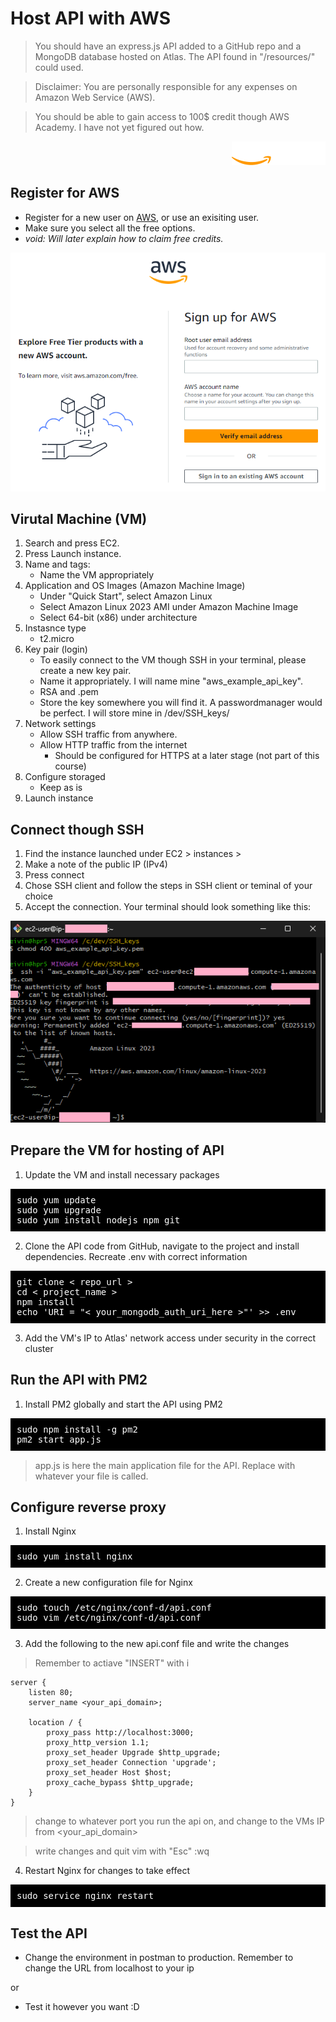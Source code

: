 # Host API with AWS

> You should have an express.js API added to a GitHub repo and a MongoDB database hosted on Atlas. The API found in "/resources/" could used.

> Disclaimer: You are personally responsible for any expenses on Amazon Web Service (AWS).

> You should be able to gain access to 100$ credit though AWS Academy. I have not yet figured out how.

<div style="text-align: right">
  <img src="./img/awsacademy-logo-white.png" alt="Alt text" width="150">
</div>

## Register for AWS

-   Register for a new user on [AWS](https://portal.aws.amazon.com/billing/signup?refid=em_127222&p=ft&z=1&redirect_url=https%3A%2F%2Faws.amazon.com%2Fregistration-confirmation#/start/email "Create account"), or use an exisiting user.
-   Make sure you select all the free options.
-   _void: Will later explain how to claim free credits._

![register](./img/1.png)

## Virutal Machine (VM)

1. Search and press EC2.
2. Press Launch instance.
3. Name and tags:
    - Name the VM appropriately
4. Application and OS Images (Amazon Machine Image)
    - Under "Quick Start", select Amazon Linux
    - Select Amazon Linux 2023 AMI under Amazon Machine Image
    - Select 64-bit (x86) under architecture
5. Instasnce type
    - t2.micro
6. Key pair (login)
    - To easily connect to the VM though SSH in your terminal, please create a new key pair.
    - Name it appropriately. I will name mine "aws_example_api_key".
    - RSA and .pem
    - Store the key somewhere you will find it. A passwordmanager would be perfect. I will store mine in /dev/SSH_keys/
7. Network settings
    - Allow SSH traffic from anywhere.
    - Allow HTTP traffic from the internet
        - Should be configured for HTTPS at a later stage (not part of this course)
8. Configure storaged
    - Keep as is
9. Launch instance

## Connect though SSH

1. Find the instance launched under EC2 > instances >
2. Make a note of the public IP (IPv4)
3. Press connect
4. Chose SSH client and follow the steps in SSH client or teminal of your choice
5. Accept the connection. Your terminal should look something like this:

![shh connection](./img/2.png)

## Prepare the VM for hosting of API

1. Update the VM and install necessary packages

<div style="background-color: #000; color: #fff; font-family: monospace; padding: 10px; margin-bottom: 15px">
  sudo yum update<br>
  sudo yum upgrade<br>
  sudo yum install nodejs npm git
</div>

2. Clone the API code from GitHub, navigate to the project and install dependencies. Recreate .env with correct information

<div style="background-color: #000; color: #fff; font-family: monospace; padding: 10px; margin-bottom: 15px">
  git clone < repo_url > <br>
  cd < project_name > <br>
  npm install <br>
  echo 'URI = "< your_mongodb_auth_uri_here >"' >> .env
</div>

3. Add the VM's IP to Atlas' network access under security in the correct cluster

## Run the API with PM2

1. Install PM2 globally and start the API using PM2

<div style="background-color: #000; color: #fff; font-family: monospace; padding: 10px; margin-bottom: 15px">
  sudo npm install -g pm2 <br>
  pm2 start app.js
</div>

> app.js is here the main application file for the API. Replace with whatever your file is called.

## Configure reverse proxy

1. Install Nginx

<div style="background-color: #000; color: #fff; font-family: monospace; padding: 10px; margin-bottom: 15px">
  sudo yum install nginx
</div>

2. Create a new configuration file for Nginx

<div style="background-color: #000; color: #fff; font-family: monospace; padding: 10px; margin-bottom: 15px">
  sudo touch /etc/nginx/conf-d/api.conf <br>
  sudo vim /etc/nginx/conf-d/api.conf <br>
</div>

3. Add the following to the new api.conf file and write the changes

> Remember to actiave "INSERT" with i

```
server {
    listen 80;
    server_name <your_api_domain>;

    location / {
        proxy_pass http://localhost:3000;
        proxy_http_version 1.1;
        proxy_set_header Upgrade $http_upgrade;
        proxy_set_header Connection 'upgrade';
        proxy_set_header Host $host;
        proxy_cache_bypass $http_upgrade;
    }
}
```

> change to whatever port you run the api on, and change to the VMs IP from <your_api_domain>

> write changes and quit vim with "Esc" :wq

4. Restart Nginx for changes to take effect

<div style="background-color: #000; color: #fff; font-family: monospace; padding: 10px; margin-bottom: 15px">
  sudo service nginx restart
</div>

## Test the API

-   Change the environment in postman to production. Remember to change the URL from localhost to your ip

or

-   Test it however you want :D
